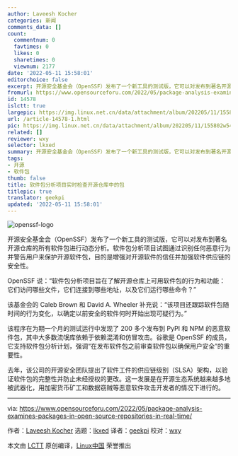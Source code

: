 ```yaml
---
author: Laveesh Kocher
categories: 新闻
comments_data: []
count:
  commentnum: 0
  favtimes: 0
  likes: 0
  sharetimes: 0
  viewnum: 2177
date: '2022-05-11 15:58:01'
editorchoice: false
excerpt: 开源安全基金会（OpenSSF）发布了一个新工具的测试版，它可以对发布到著名开源仓库的所有软件包进行动态分析。
fromurl: https://www.opensourceforu.com/2022/05/package-analysis-examines-packages-in-open-source-repositories-in-real-time/
id: 14578
islctt: true
largepic: https://img.linux.net.cn/data/attachment/album/202205/11/155802w54esei0j6s0560j.jpg
url: /article-14578-1.html
pic: https://img.linux.net.cn/data/attachment/album/202205/11/155802w54esei0j6s0560j.jpg.thumb.jpg
related: []
reviewer: wxy
selector: lkxed
summary: 开源安全基金会（OpenSSF）发布了一个新工具的测试版，它可以对发布到著名开源仓库的所有软件包进行动态分析。
tags:
- 开源
- 软件包
thumb: false
title: 软件包分析项目实时检查开源仓库中的包
titlepic: true
translator: geekpi
updated: '2022-05-11 15:58:01'
---
```


![openssf-logo](/data/attachment/album/202205/11/155802w54esei0j6s0560j.jpg)


开源安全基金会（OpenSSF）发布了一个新工具的测试版，它可以对发布到著名开源仓库的所有软件包进行动态分析。软件包分析项目试图通过识别任何恶意行为并警告用户来保护开源软件包，目的是增强对开源软件的信任并加强软件供应链的安全性。


OpenSSF 说：“软件包分析项目旨在了解开源仓库上可用软件包的行为和功能：它们访问哪些文件，它们连接到哪些地址，以及它们运行哪些命令？”


该基金会的 Caleb Brown 和 David A. Wheeler 补充说：“该项目还跟踪软件包随时间的行为变化，以确定以前安全的软件何时开始出现可疑行为。”


该程序在为期一个月的测试运行中发现了 200 多个发布到 PyPI 和 NPM 的恶意软件包，其中大多数流氓库依赖于依赖混淆和仿冒攻击。谷歌是 OpenSSF 的成员，它支持软件包分析计划，强调“在发布软件包之前审查软件包以确保用户安全”的重要性。


去年，该公司的开源安全团队提出了软件工件的供应链级别（SLSA）架构，以验证软件包的完整性并防止未经授权的更改。这一发展是在开源生态系统越来越多地被武器化，用加密货币矿工和数据窃贼等恶意软件攻击开发者的情况下进行的。




---


via: <https://www.opensourceforu.com/2022/05/package-analysis-examines-packages-in-open-source-repositories-in-real-time/>


作者：[Laveesh Kocher](https://www.opensourceforu.com/author/laveesh-kocher/) 选题：[lkxed](https://github.com/lkxed) 译者：[geekpi](https://github.com/geekpi) 校对：[wxy](https://github.com/wxy)


本文由 [LCTT](https://github.com/LCTT/TranslateProject) 原创编译，[Linux中国](https://linux.cn/) 荣誉推出